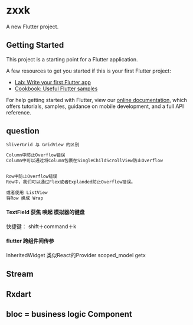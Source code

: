 # zxxk

A new Flutter project.

## Getting Started

This project is a starting point for a Flutter application.

A few resources to get you started if this is your first Flutter project:

- [Lab: Write your first Flutter app](https://flutter.dev/docs/get-started/codelab)
- [Cookbook: Useful Flutter samples](https://flutter.dev/docs/cookbook)

For help getting started with Flutter, view our
[online documentation](https://flutter.dev/docs), which offers tutorials,
samples, guidance on mobile development, and a full API reference.


## question

```dart
SliverGrid 与 GridView 的区别

```

```dart
Column中防止Overflow错误
Column中可以通过将Column包裹在SingleChildScrollView防止Overflow


Row中防止Overflow错误
Row中，我们可以通过Flex或者Explanded防止Overflow错误。

或者使用 ListView
将Row 换成 Wrap
```


#### TextField 获焦  唤起 模拟器的键盘
快捷键： shift＋command＋k
####  flutter 跨组件间传参 
InheritedWidget  类似React的Provider
scoped_model 
getx


## Stream
## Rxdart
## bloc  = business logic Component
